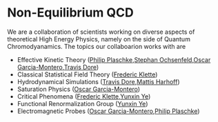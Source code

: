 # Non-Equilibrium QCD

We are a collaboration of scientists working on diverse aspects of theoretical High Energy Physics, namely on the side of Quantum Chromodyanamics.
The topics our collaboarion works with are

* Effective Kinetic Theory ([Philip Plaschke](https://github.com/pplaschke),[Stephan Ochsenfeld](https://github.com/Sochsenfeld),[Oscar Garcia-Montero](https://github.com/thegarzo),[Travis Dore](https://github.com/tdore738))
* Classical Statistical Field Theory ([Frederic Klette](https://github.com/fklette)) 
* Hydrodynamical Simulations ([Travis Dore](https://github.com/tdore738),[Mattis Harhoff](https://github.com/mharhoff))
* Saturation Physics ([Oscar Garcia-Montero](https://github.com/thegarzo))
* Critical Phenomena ([Frederic Klette](https://github.com/fklette),[Yunxin Ye](https://github.com/yeyunxin))
* Functional Renormalization Group ([Yunxin Ye](https://github.com/yeyunxin))
* Electromagnetic Probes ([Oscar Garcia-Montero](https://github.com/thegarzo),[Philip Plaschke](https://github.com/pplaschke))
